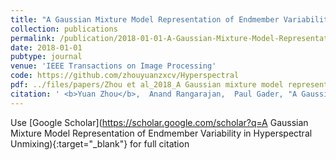 ```yaml
---
title: "A Gaussian Mixture Model Representation of Endmember Variability in Hyperspectral Unmixing"
collection: publications
permalink: /publication/2018-01-01-A-Gaussian-Mixture-Model-Representation-of-Endmember-Variability-in-Hyperspectral-Unmixing
date: 2018-01-01
pubtype: journal
venue: 'IEEE Transactions on Image Processing'
code: https://github.com/zhouyuanzxcv/Hyperspectral
pdf: ../files/papers/Zhou et al_2018_A Gaussian mixture model representation of endmember variability in hyperspectral unmixing.pdf
citation: ' <b>Yuan Zhou</b>,  Anand Rangarajan,  Paul Gader, "A Gaussian Mixture Model Representation of Endmember Variability in Hyperspectral Unmixing." <i>IEEE Transactions on Image Processing</i>, 2018.'
---
```

Use [Google Scholar](https://scholar.google.com/scholar?q=A Gaussian Mixture Model Representation of Endmember Variability in Hyperspectral Unmixing){:target="_blank"} for full citation